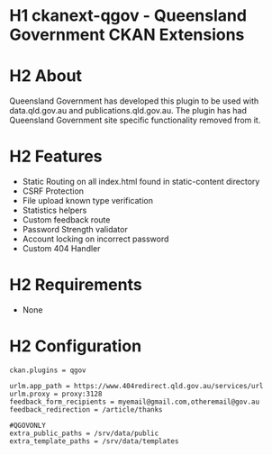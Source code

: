 # H1 ckanext-qgov - Queensland Government CKAN Extensions

# H2 About
Queensland Government has developed this plugin to be used with data.qld.gov.au and publications.qld.gov.au. The plugin has had Queensland Government site specific functionality removed from it.

# H2 Features
* Static Routing on all index.html found in static-content directory
* CSRF Protection
* File upload known type verification
* Statistics helpers
* Custom feedback route
* Password Strength validator
* Account locking on incorrect password
* Custom 404 Handler

# H2 Requirements
* None

# H2 Configuration
```
ckan.plugins = qgov

urlm.app_path = https://www.404redirect.qld.gov.au/services/url
urlm.proxy = proxy:3128
feedback_form_recipients = myemail@gmail.com,otheremail@gov.au
feedback_redirection = /article/thanks

#QGOVONLY
extra_public_paths = /srv/data/public
extra_template_paths = /srv/data/templates
```

